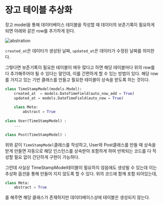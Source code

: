 # 장고 테이블 추상화

장고 model을 통해 데이터베이스 테이블을 작성할 때 데이터의 보존기록이 필요하게 되면 아래와 같은 row를 추가하게 된다.

![abstration](./image/django_abstraction.png)

`created_at`은 데이터가 생성된 날짜, `updated_at`은 데이터가 수정된 날짜를 의미한다.

그렇다면 보존기록이 필요한 테이블이 매우 많다고 하면 해당 테이블마다 위의 row를 다 추가해주어야 될 수 있다는 말인데, 이를 간편하게 할 수 있는 방법이 있다. 해당 row를 가지고 있는 기반 클래스를 만들고 필요한 테이블이 상속을 받도록 하는 것이다.

```python
class TimeStampModel(models.Model):
    created_at  = models.DateTimeField(auto_now_add = True)
    updated_at = models.DateTimeField(auto_now = True)
    
    class Meta:
        abstract = True
    
class User(TimeStampModel) :
    ...
    
class Post(TimeStampModel) :
```

위와 같이 `TimeStampModel`클래스를 작성하고, User와 Post클래스를 만들 때 상속을 받게 만들면 자동으로 해당 인스턴스를 상속받아 포함하게 하여 반복되는 코드를 다 작성할 필요 없이 간단하게 구현이 가능하다.

그런데 사실상 TimeStampModel테이블이 필요하지 않음에도 생성될 수 있는데 이는 추상화 옵션을 통해 만들어 지지 않도록 할 수 있다. 위의 코드에 함깨 포함 되어있는데,

```python
class Meta:
    abstract = True
```

를 해주면 해당 클래스가 존재하지만 데이터베이스상에 테이블은 생성되지 않는다.
